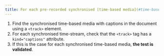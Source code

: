 ```yaml
---
title: For each pre-recorded synchronised [time-based media](#time-based-media-audio-video-and-synchronised) with synchronised [captions](#captions-media-object) broadcast via a `<track>` tag, does the `<track>` tag have a `kind="captions"` attribute?
---
```


1. Find the synchronised time-based media with captions in the document using a `<track>` element.
2. For each synchronised time-stream, check that the `<track>` tag has a `kind="captions"` attribute.
3. If this is the case for each synchronised time-based media, **the test is validated**.
